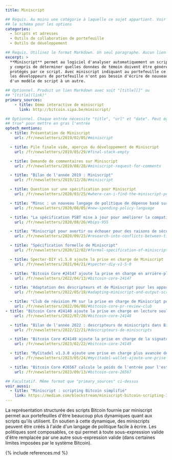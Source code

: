 ```yaml
---
title: Miniscript

## Requis. Au moins une catégorie à laquelle ce sujet appartient. Voir
## le schéma pour les options
categories:
  - Scripts et adresses
  - Outils de collaboration de portefeuille
  - Outils de développement

## Requis. Utilisez le format Markdown. Un seul paragraphe. Aucun lien autorisé.
excerpt: >
  **Miniscript** permet au logiciel d'analyser automatiquement un script,
  y compris de déterminer quelles données de témoin doivent être générées pour dépenser des bitcoins
  protégés par ce script. Avec miniscript indiquant au portefeuille ce qu'il doit faire,
  les développeurs de portefeuille n'ont pas besoin d'écrire de nouveau code lorsqu'ils passent
  d'un modèle de script à un autre.

## Optionnel. Produit un lien Markdown avec soit "[title][]" ou
## "[title](link)"
primary_sources:
    - title: Démo interactive de miniscript
      link: http://bitcoin.sipa.be/miniscript/

## Optionnel. Chaque entrée nécessite "title", "url" et "date". Peut également utiliser "feature:
## true" pour mettre en gras l'entrée
optech_mentions:
  - title: Présentation de Miniscript
    url: /fr/newsletters/2019/02/05/#miniscript

  - title: Pile finale vide, aperçus du développement de Miniscript
    url: /fr/newsletters/2019/05/29/#final-stack-empty

  - title: Demande de commentaires sur Miniscript
    url: /fr/newsletters/2019/08/28/#miniscript-request-for-comments

  - title: "Bilan de l'année 2019 : Miniscript"
    url: /fr/newsletters/2019/12/28/#miniscript

  - title: Question sur une spécification pour Miniscript
    url: /fr/newsletters/2020/03/25/#where-can-i-find-the-miniscript-policy-language-specification

  - title: "Minsc : un nouveau langage de politique de dépense basé sur Miniscript"
    url: /fr/newsletters/2020/08/05/#new-spending-policy-language

  - title: "La spécification PSBT mise à jour pour améliorer la compatibilité avec Miniscript"
    url: /fr/newsletters/2020/08/26/#bips-955

  - title: "Miniscript pour avertir ou échouer pour des raisons de sécurité lorsque des verrous de temps/hauteur sont utilisés"
    url: /fr/newsletters/2020/09/23/#research-into-conflicts-between-timelocks-and-heightlocks

  - title: "Spécification formelle de Miniscript"
    url: /fr/newsletters/2020/12/02/#formal-specification-of-miniscript

  - title: Specter-DIY v1.5.0 ajoute la prise en charge de Miniscript
    url: /fr/newsletters/2021/04/21/#specter-diy-v1-5-0

  - title: "Bitcoin Core #24147 ajoute la prise en charge en arrière-plan de Miniscript"
    url: /fr/newsletters/2022/04/13/#bitcoin-core-24147

  - title: "Adaptation des descripteurs et de Miniscript pour les appareils de signature matérielle"
    url: /fr/newsletters/2022/05/18/#adapting-miniscript-and-output-script-descriptors-for-hardware-signing-devices

  - title: "Club de révision PR sur la prise en charge de Miniscript pour les descripteurs"
    url: /fr/newsletters/2022/06/08/#bitcoin-core-pr-review-club
- title: "Bitcoin Core #24148 ajoute la prise en charge en lecture seule pour les descripteurs contenant des miniscripts"
    url: /fr/newsletters/2022/07/20/#bitcoin-core-24148

  - title: "Bilan de l'année 2022 : descripteurs de miniscripts dans Bitcoin Core"
    url: /fr/newsletters/2022/12/21/#descripteurs-de-miniscripts

  - title: "Bitcoin Core #24149 ajoute la prise en charge de la signature pour les descripteurs de sortie basés sur P2WSH et miniscripts"
    url: /fr/newsletters/2023/02/22/#bitcoin-core-24149

  - title: "MyCitadel v1.3.0 ajoute une prise en charge plus avancée des miniscripts"
    url: /fr/newsletters/2023/05/24/#mycitadel-wallet-ajoute-une-prise-en-charge-améliorée-des-miniscripts

  - title: "Bitcoin Core #26567 calcule le poids de l'entrée pour l'estimation des frais en utilisant miniscript et descripteurs"
    url: /fr/newsletters/2023/09/13/#bitcoin-core-26567

## Facultatif. Même format que "primary_sources" ci-dessus
voir_aussi:
  - title: "Miniscript : scripting Bitcoin simplifié"
    link: https://medium.com/blockstream/miniscript-bitcoin-scripting-3aeff3853620
---
```

La représentation structurée des scripts Bitcoin fournie par miniscript permet aux portefeuilles d'être beaucoup plus dynamiques quant aux scripts qu'ils utilisent. En soutien à cette dynamique, des miniscripts peuvent être créés à l'aide d'un langage de politique facile à écrire. Les politiques sont composables, ce qui permet à toute sous-expression valide d'être remplacée par une autre sous-expression valide (dans certaines limites imposées par le système Bitcoin).

{% include references.md %}